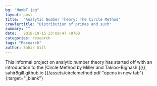 ```yaml
---
bg: "NumbT.jpg"
layout: post
title:  "Analytic Number Theory: The Circle Method"
crawlertitle: "Distribution of primes and such"
summary: ""
date:   2018-10-15 23:09:47 +0700
categories: research
tags: "Research"
author: Sahir Gill
---
```


This informal project on analytic number theory has started off with an introduction to the [Circle Method by Miller and Takloo-Bighash.]({{ sahir8gill.github.io }}/assets/circlemethod.pdf "opens in new tab"){:target="_blank"}